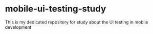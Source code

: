 # mobile-ui-testing-study
This is my dedicated repository for study about the UI testing in mobile development
